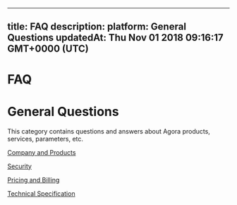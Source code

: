 
---
title: FAQ
description: 
platform: General Questions
updatedAt: Thu Nov 01 2018 09:16:17 GMT+0000 (UTC)
---
# FAQ
# General Questions
This category contains questions and answers about Agora products, services, parameters, etc.

[Company and Products](../../en/Agora%20Platform/product_faq.md)

[Security](../../en/Agora%20Platform/security_faq.md)

[Pricing and Billing](../../en/Agora%20Platform/billing_faq.md)

[Technical Specification](../../en/Agora%20Platform/technical_specification_faq.md)
